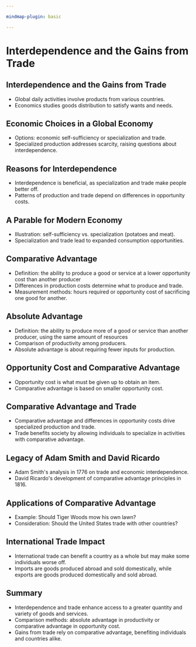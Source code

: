```yaml
---

mindmap-plugin: basic

---
```


# Interdependence and the Gains from Trade

## Interdependence and the Gains from Trade
- Global daily activities involve products from various countries.
- Economics studies goods distribution to satisfy wants and needs.
<!--ID: 1708098042844-->


## Economic Choices in a Global Economy
- Options: economic self-sufficiency or specialization and trade.
- Specialized production addresses scarcity, raising questions about interdependence.
<!--ID: 1708098042848-->


## Reasons for Interdependence
- Interdependence is beneficial, as specialization and trade make people better off.
- Patterns of production and trade depend on differences in opportunity costs.
<!--ID: 1708098042851-->


## A Parable for Modern Economy
- Illustration: self-sufficiency vs. specialization (potatoes and meat).
- Specialization and trade lead to expanded consumption opportunities.
<!--ID: 1708098042856-->


## Comparative Advantage
- Definition: the ability to produce a good or service at a lower opportunity cost than another producer
- Differences in production costs determine what to produce and trade.
- Measurement methods: hours required or opportunity cost of sacrificing one good for another.
<!--ID: 1708098042860-->


## Absolute Advantage
- Definition: the ability to produce more of a good or service than another producer, using the same amount of resources
- Comparison of productivity among producers.
- Absolute advantage is about requiring fewer inputs for production.
<!--ID: 1708098042864-->


## Opportunity Cost and Comparative Advantage
- Opportunity cost is what must be given up to obtain an item.
- Comparative advantage is based on smaller opportunity cost.
<!--ID: 1708098042868-->


## Comparative Advantage and Trade
- Comparative advantage and differences in opportunity costs drive specialized production and trade.
- Trade benefits society by allowing individuals to specialize in activities with comparative advantage.
<!--ID: 1708098042872-->


## Legacy of Adam Smith and David Ricardo
- Adam Smith's analysis in 1776 on trade and economic interdependence.
- David Ricardo's development of comparative advantage principles in 1816.
<!--ID: 1708098042876-->


## Applications of Comparative Advantage
- Example: Should Tiger Woods mow his own lawn?
- Consideration: Should the United States trade with other countries?
<!--ID: 1708098042880-->


## International Trade Impact
- International trade can benefit a country as a whole but may make some individuals worse off.
- Imports are goods produced abroad and sold domestically, while exports are goods produced domestically and sold abroad.
<!--ID: 1708098042885-->


## Summary
- Interdependence and trade enhance access to a greater quantity and variety of goods and services.
- Comparison methods: absolute advantage in productivity or comparative advantage in opportunity cost.
- Gains from trade rely on comparative advantage, benefiting individuals and countries alike.